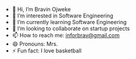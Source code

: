 - 👋 Hi, I’m Bravin Ojweke
- 👀 I’m interested in Software Engineering
- 🌱 I’m currently learning Software            Engineering 
- 💞️ I’m looking to collaborate on startup      projects
- 📫 How to reach me: inforbrav@gmail.com 
- 😄 Pronouns: Mrs.
- ⚡ Fun fact: I love basketball

<!---
Bravque/Bravque is a ✨ special ✨ repository because its `README.md` (this file) appears on your GitHub profile.
You can click the Preview link to take a look at your changes.
--->
